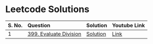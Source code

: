 # Leetcode Solutions

| S. No. | Question                                                                    | Solution                                                                                                                                 | Youtube Link |
|:-------|:----------------------------------------------------------------------------|:-----------------------------------------------------------------------------------------------------------------------------------------|:-------------|
| 1      | [399. Evaluate Division](https://leetcode.com/problems/evaluate-division/)  | [Solution](https://github.com/sidsriedu/LeetcodeSolutions/blob/main/src/main/java/org/leetcode/solutions/EvaluateDivision/Solution.java) | [Link](##)   |
